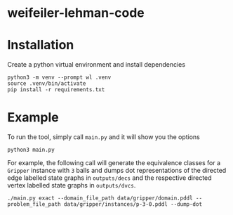 # weifeiler-lehman-code


# Installation

Create a python virtual environment and install dependencies

```console
python3 -m venv --prompt wl .venv
source .venv/bin/activate
pip install -r requirements.txt
```

# Example

To run the tool, simply call `main.py` and it will show you the options

```console
python3 main.py
```

For example, the following call will generate the equivalence classes for a `Gripper` instance with `3` balls and dumps dot representations of the directed edge labelled state graphs in `outputs/decs` and the respective directed vertex labelled state graphs in `outputs/dvcs`.

```
./main.py exact --domain_file_path data/gripper/domain.pddl --problem_file_path data/gripper/instances/p-3-0.pddl --dump-dot
```
